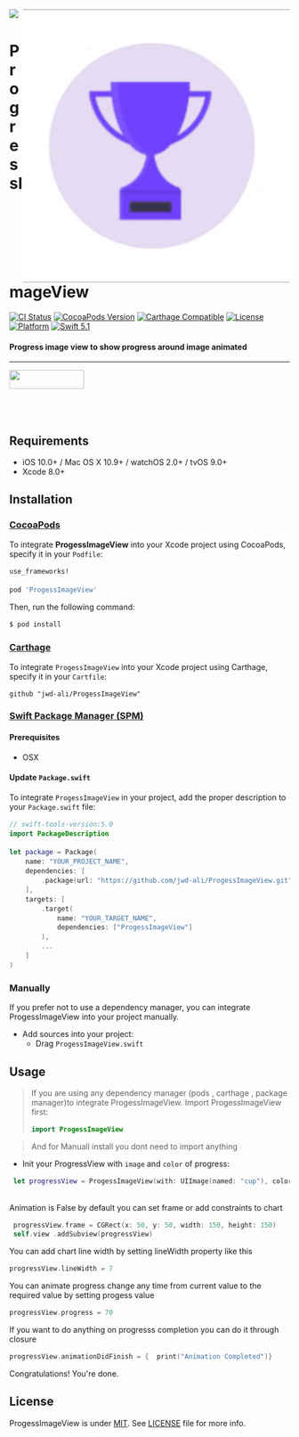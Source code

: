 <img src="https://github.com/jwd-ali/TidalTestProject/blob/master/images/header/header.png">
<img align="right" src="https://github.com/jwd-ali/ProgressImageView/blob/master/images/img.gif" width="480" />
<p><h1 align="left">ProgressImageView</h1></p>

[![CI Status](https://travis-ci.org/jwd-ali/ProgressImageView.svg)](https://travis-ci.org/jwd-ali/ProgressImageView)
[![CocoaPods Version](https://img.shields.io/cocoapods/v/ProgressImageView.svg?style=flat)](https://cocoapods.org/pods/ProgressImageView)
[![Carthage Compatible](https://img.shields.io/badge/Carthage-compatible-0473B3.svg?style=flat)](https://github.com/Carthage/Carthage)
[![License](https://img.shields.io/cocoapods/l/ProgressImageView.svg?style=flat)](https://cocoapods.org/pods/ProgressImageView)
[![Platform](https://img.shields.io/cocoapods/p/ProgessImageView.svg?style=flat)](https://cocoapods.org/pods/ProgressImageView)
[![Swift 5.1](https://img.shields.io/badge/swift-5.1-orange)](https://swift.org)

<p><h4>Progress image view to show progress around image animated</h4></p>

___

<p> 
  

<a href="https://www.linkedin.com/in/jawad-ali-3804ab24/"><img src="https://i.imgur.com/vGjsQPt.png" width="134" height="34"></a>  

</br></br>


## Requirements

- iOS 10.0+ / Mac OS X 10.9+ / watchOS 2.0+ / tvOS 9.0+
- Xcode 8.0+

## Installation

### [CocoaPods](http://cocoapods.org)

To integrate **ProgessImageView** into your Xcode project using CocoaPods, specify it in your `Podfile`:

```ruby
use_frameworks!

pod 'ProgessImageView'
```

Then, run the following command:

```bash
$ pod install
```

### [Carthage](http://github.com/Carthage/Carthage)

To integrate `ProgessImageView` into your Xcode project using Carthage, specify it in your `Cartfile`:

```ogdl
github "jwd-ali/ProgessImageView"
```

### [Swift Package Manager (SPM)](https://swift.org/package-manager)

#### Prerequisites
- OSX


#### Update `Package.swift`
To integrate `ProgessImageView` in your project, add the proper description to your `Package.swift` file:
```swift
// swift-tools-version:5.0
import PackageDescription

let package = Package(
    name: "YOUR_PROJECT_NAME",
    dependencies: [
        .package(url: "https://github.com/jwd-ali/ProgessImageView.git", from: "1.0.2")
    ],
    targets: [
        .target(
            name: "YOUR_TARGET_NAME",
            dependencies: ["ProgessImageView"]
        ),
        ...
    ]
)
```

### Manually

If you prefer not to use a dependency manager, you can integrate ProgessImageView into your project manually.

- Add sources into your project:
  - Drag `ProgessImageView.swift`
  
## Usage

> If you are using any dependency manager (pods , carthage , package manager)to integrate ProgessImageView. Import ProgessImageView first:
> ```swift
> import ProgessImageView
> ```

> And for Manuall install you dont need to import anything 

- Init your ProgressView with  `image` and `color` of progress:
```swift
 let progressView = ProgessImageView(with: UIImage(named: "cup"), color: #colorLiteral(red: 0.4433879256, green: 0.2915558219, blue: 0.8948832154, alpha: 1), progress: 30 , animation: true)
 
```
Animation is False by default 
you can set frame or add constraints to chart 

```swift
 progressView.frame = CGRect(x: 50, y: 50, width: 150, height: 150)
 self.view .addSubview(progressView)
```
You can add chart line width by setting lineWidth property like this 
```swift
progressView.lineWidth = 7 
```

You can animate progress change any time from current value to the required value by setting progess value
```swift
progressView.progress = 70 
```
If you want to do anything on progresss completion you can do it through closure
```swift
progressView.animationDidFinish = {  print("Animation Completed")}
```

Congratulations! You're done.


License
-------

ProgessImageView is under [MIT](https://opensource.org/licenses/MIT). See [LICENSE](LICENSE) file for more info.

